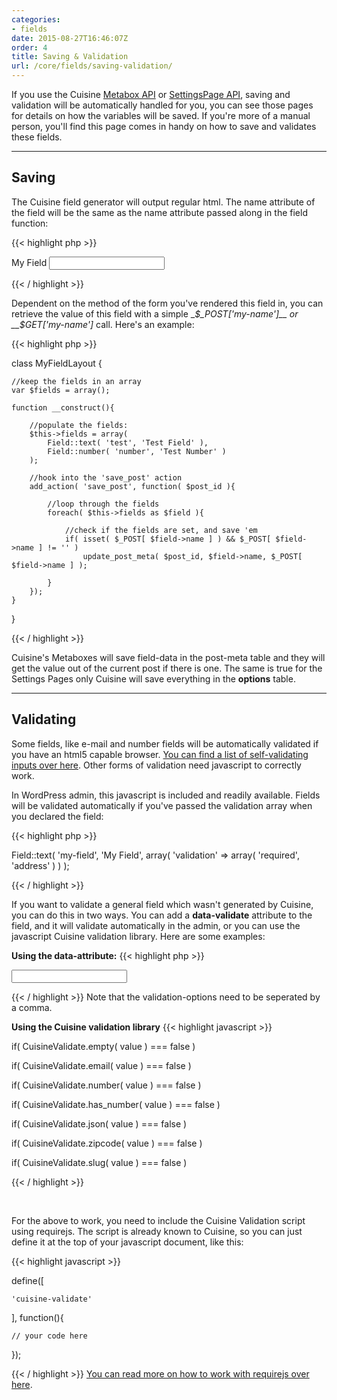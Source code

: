 ```yaml
---
categories:
- fields
date: 2015-08-27T16:46:07Z
order: 4
title: Saving & Validation
url: /core/fields/saving-validation/
---
```


If you use the Cuisine [Metabox API](/core/admin/metaboxes/) or [SettingsPage API](/core/admin/settings-pages), saving and validation will be automatically handled for you, you can see those pages for details on how the variables will be saved. If you're more of a manual person, you'll find this page comes in handy on how to save and validates these fields.

---

## Saving

The Cuisine field generator will output regular html. The name attribute of the field will be the same as the name attribute passed along in the field function:

{{< highlight php  >}}

<label for="211b2e0ca31b24032d930f07c9a98aaa">My Field</label>
<input type="text" id="211b2e0ca31b24032d930f07c9a98aaa" class="field input-field field-my-field type-text" name="my-name">

{{< / highlight >}}


Dependent on the method of the form you've rendered this field in, you can retrieve the value of this field with a simple __$_POST['my-name']__ or __$_GET['my-name']__ call. Here's an example:

{{< highlight php  >}}

class MyFieldLayout {

    //keep the fields in an array
    var $fields = array();

    function __construct(){

        //populate the fields:
        $this->fields = array(
            Field::text( 'test', 'Test Field' ),
            Field::number( 'number', 'Test Number' )
        );

        //hook into the 'save_post' action
        add_action( 'save_post', function( $post_id ){

            //loop through the fields
            foreach( $this->fields as $field ){

                //check if the fields are set, and save 'em
                if( isset( $_POST[ $field->name ] ) && $_POST[ $field->name ] != '' )
                    update_post_meta( $post_id, $field->name, $_POST[ $field->name ] );

            }
        });
    }
}

{{< / highlight >}}


Cuisine's Metaboxes will save field-data in the post-meta table and they will get the value out of the current post if there is one. The same is true for the Settings Pages only Cuisine will save everything in the __options__ table.


---

## Validating

Some fields, like e-mail and number fields will be automatically validated if you have an html5 capable browser. [You can find a list of self-validating inputs over here](http://www.the-art-of-web.com/html/html5-form-validation/). Other forms of validation need javascript to correctly work.

In WordPress admin, this javascript is included and readily available. Fields will be validated automatically if you've passed the validation array when you declared the field:

{{< highlight php  >}}

Field::text( 
    'my-field',
    'My Field',
    array(
        'validation' => array( 'required', 'address' )
    )
);

{{< / highlight >}} 

If you want to validate a general field which wasn't generated by Cuisine, you can do this in two ways. You can add a __data-validate__ attribute to the field, and it will validate automatically in the admin, or you can use the javascript Cuisine validation library. Here are some examples:

**Using the data-attribute:**
{{< highlight php  >}}

<input type="text" name="my-field" data-validate="required,address"/>

{{< / highlight >}}
Note that the validation-options need to be seperated by a comma.
<br/>

**Using the Cuisine validation library**
{{< highlight javascript  >}}


if( CuisineValidate.empty( value ) === false )

if( CuisineValidate.email( value ) === false )

if( CuisineValidate.number( value ) === false )

if( CuisineValidate.has_number( value ) === false )

if( CuisineValidate.json( value ) === false )

if( CuisineValidate.zipcode( value ) === false )

if( CuisineValidate.slug( value ) === false )


{{< / highlight >}}

<br/>

For the above to work, you need to include the Cuisine Validation script using requirejs. The script is already known to Cuisine, so you can just define it at the top of your javascript document, like this:

{{< highlight javascript  >}}

define([

    'cuisine-validate'

], function(){

    // your code here

});

{{< / highlight >}}
[You can read more on how to work with requirejs over here](/core/assets/requirejs).


